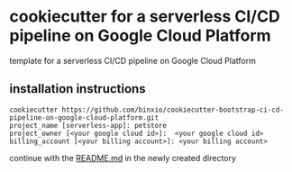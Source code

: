 cookiecutter for a serverless CI/CD pipeline on Google Cloud Platform
=======================================================================
template for a serverless CI/CD pipeline on Google Cloud Platform

## installation instructions

```
cookiecutter https://github.com/binxio/cookiecutter-bootstrap-ci-cd-pipeline-on-google-cloud-platform.git
project_name [serverless-app]: petstore
project_owner [<your google cloud id>]:  <your google cloud id>
billing_account [<your billing account>]: <your billing account>
```

continue with the [README.md](./%7B%7B%20cookiecutter.project_name%20%7D%7D/README.md) in the newly created directory
